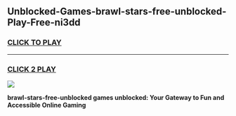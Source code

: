 
## Unblocked-Games-brawl-stars-free-unblocked-Play-Free-ni3dd
<h3>
<a href="https://premium76.site?title=brawl-stars-free-unblocked&ref=10A">CLICK TO PLAY</a></h3>
<hr>

<h3>
<a href="https://premium76.site?title=brawl-stars-free-unblocked&ref=10A">CLICK 2 PLAY</a>
  
</h3>

<a href="https://premium76.site?title=brawl-stars-free-unblocked&ref=10A"><img src="https://clearcache.store/games.png"></a>


**brawl-stars-free-unblocked games unblocked: Your Gateway to Fun and Accessible Online Gaming**
